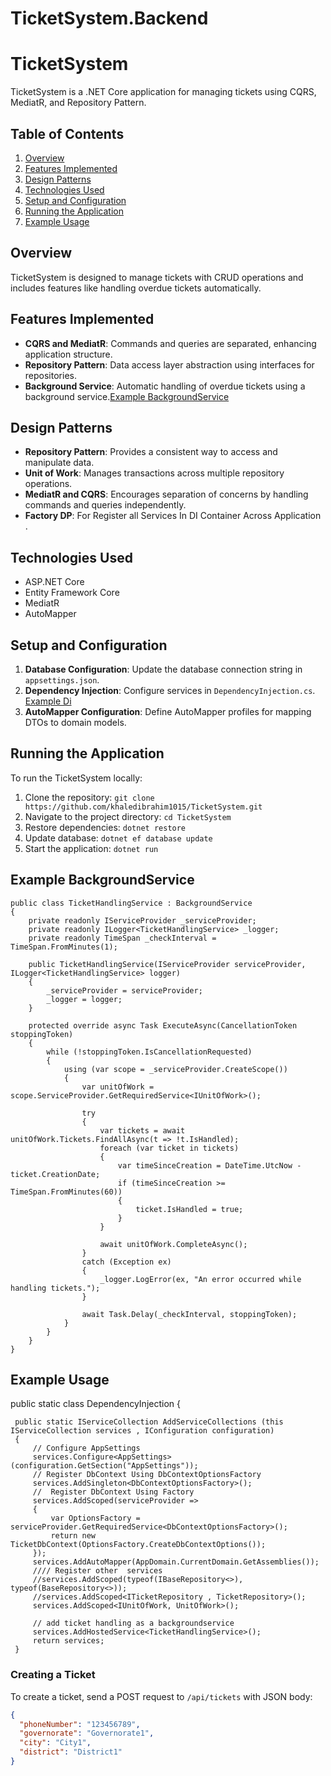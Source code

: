 # TicketSystem.Backend
# TicketSystem

TicketSystem is a .NET Core application for managing tickets using CQRS, MediatR, and Repository Pattern.

## Table of Contents

1. [Overview](#overview)
2. [Features Implemented](#features-implemented)
3. [Design Patterns](#design-patterns)
4. [Technologies Used](#technologies-used)
5. [Setup and Configuration](#setup-and-configuration)
6. [Running the Application](#running-the-application)
7. [Example Usage](#example-usage)



## Overview

TicketSystem is designed to manage tickets with CRUD operations and includes features like handling overdue tickets automatically.

## Features Implemented

- **CQRS and MediatR**: Commands and queries are separated, enhancing application structure.
- **Repository Pattern**: Data access layer abstraction using interfaces for repositories.
- **Background Service**: Automatic handling of overdue tickets using a background service.[Example BackgroundService](#example-BackgroundService)

## Design Patterns

- **Repository Pattern**: Provides a consistent way to access and manipulate data.
- **Unit of Work**: Manages transactions across multiple repository operations.
- **MediatR and CQRS**: Encourages separation of concerns by handling commands and queries independently.
- **Factory DP**: For Register all Services In DI Container Across Application .
  

## Technologies Used

- ASP.NET Core
- Entity Framework Core
- MediatR
- AutoMapper

## Setup and Configuration

1. **Database Configuration**: Update the database connection string in `appsettings.json`.
2. **Dependency Injection**: Configure services  in `DependencyInjection.cs`. [Example Di](#example-Di)
3. **AutoMapper Configuration**: Define AutoMapper profiles for mapping DTOs to domain models.

## Running the Application

To run the TicketSystem locally:

1. Clone the repository: `git clone https://github.com/khaledibrahim1015/TicketSystem.git`
2. Navigate to the project directory: `cd TicketSystem`
3. Restore dependencies: `dotnet restore`
4. Update database: `dotnet ef database update`
5. Start the application: `dotnet run`
## Example BackgroundService
    public class TicketHandlingService : BackgroundService
    {
        private readonly IServiceProvider _serviceProvider;
        private readonly ILogger<TicketHandlingService> _logger;
        private readonly TimeSpan _checkInterval = TimeSpan.FromMinutes(1);

        public TicketHandlingService(IServiceProvider serviceProvider, ILogger<TicketHandlingService> logger)
        {
            _serviceProvider = serviceProvider;
            _logger = logger;
        }

        protected override async Task ExecuteAsync(CancellationToken stoppingToken)
        {
            while (!stoppingToken.IsCancellationRequested)
            {
                using (var scope = _serviceProvider.CreateScope())
                {
                    var unitOfWork = scope.ServiceProvider.GetRequiredService<IUnitOfWork>();

                    try
                    {
                        var tickets = await unitOfWork.Tickets.FindAllAsync(t => !t.IsHandled);
                        foreach (var ticket in tickets)
                        {
                            var timeSinceCreation = DateTime.UtcNow - ticket.CreationDate;
                            if (timeSinceCreation >= TimeSpan.FromMinutes(60))
                            {
                                ticket.IsHandled = true;
                            }
                        }

                        await unitOfWork.CompleteAsync();
                    }
                    catch (Exception ex)
                    {
                        _logger.LogError(ex, "An error occurred while handling tickets.");
                    }

                    await Task.Delay(_checkInterval, stoppingToken);
                }
            }
        }
    }

## Example Usage
 public static class DependencyInjection
 {

     public static IServiceCollection AddServiceCollections (this IServiceCollection services , IConfiguration configuration)
     {
         // Configure AppSettings
         services.Configure<AppSettings>(configuration.GetSection("AppSettings"));
         // Register DbContext Using DbContextOptionsFactory 
         services.AddSingleton<DbContextOptionsFactory>();
         //  Register DbContext Using Factory 
         services.AddScoped(serviceProvider =>
         {
             var OptionsFactory = serviceProvider.GetRequiredService<DbContextOptionsFactory>();
             return new TicketDbContext(OptionsFactory.CreateDbContextOptions());
         });
         services.AddAutoMapper(AppDomain.CurrentDomain.GetAssemblies());
         //// Register other  services 
         //services.AddScoped(typeof(IBaseRepository<>), typeof(BaseRepository<>));
         //services.AddScoped<ITicketRepository , TicketRepository>();  
         services.AddScoped<IUnitOfWork, UnitOfWork>();

         // add ticket handling as a backgroundservice 
         services.AddHostedService<TicketHandlingService>();
         return services;
     }
     
### Creating a Ticket

To create a ticket, send a POST request to `/api/tickets` with JSON body:

```json
{
  "phoneNumber": "123456789",
  "governorate": "Governorate1",
  "city": "City1",
  "district": "District1"
}
